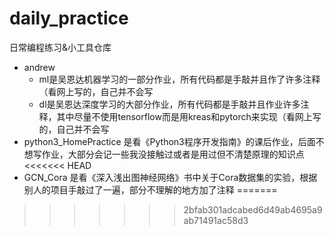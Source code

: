 # daily_practice
日常编程练习&amp;小工具仓库

- andrew
  - ml是吴恩达机器学习的一部分作业，所有代码都是手敲并且作了许多注释（看网上写的，自己并不会写
  - dl是吴恩达深度学习的大部分作业，所有代码都是手敲并且作业许多注释，其中尽量不使用tensorflow而是用kreas和pytorch来实现（看网上写的，自己并不会写
- python3_HomePractice 是看《Python3程序开发指南》的课后作业，后面不想写作业，大部分会记一些我没接触过或者是用过但不清楚原理的知识点
<<<<<<< HEAD
- GCN_Cora 是看《深入浅出图神经网络》书中关于Cora数据集的实验，根据别人的项目手敲过了一遍，部分不理解的地方加了注释
=======
>>>>>>> 2bfab301adcabed6d49ab4695a9ab71491ac58d3
